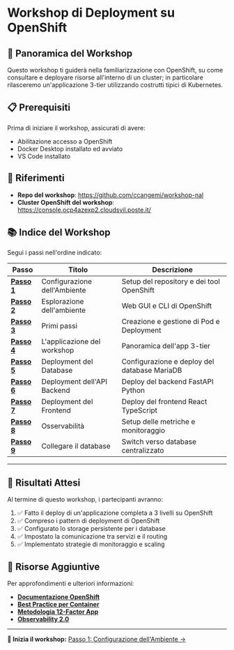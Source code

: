 # Workshop di Deployment su OpenShift

## 🎯 Panoramica del Workshop

Questo workshop ti guiderà nella familiarizzazione con OpenShift, su come consultare e deployare risorse all'interno di un cluster; in particolare rilasceremo un'applicazione 3-tier utilizzando costrutti tipici di Kubernetes.

## 📋 Prerequisiti

Prima di iniziare il workshop, assicurati di avere:

- Abilitazione accesso a OpenShift
- Docker Desktop installato ed avviato
- VS Code installato

## 🔗 Riferimenti

- **Repo del workshop**: https://github.com/ccangemi/workshop-nal
- **Cluster OpenShift del workshop**: https://console.ocp4azexp2.cloudsvil.poste.it/

## 📚 Indice del Workshop

Segui i passi nell'ordine indicato:

| Passo | Titolo | Descrizione |
|-------|--------|-------------|
| [**Passo 1**](./passo-1-configurazione.md) | Configurazione dell'Ambiente | Setup del repository e dei tool OpenShift |
| [**Passo 2**](./passo-2-esplorazione.md) | Esplorazione dell'ambiente | Web GUI e CLI di OpenShift |
| [**Passo 3**](./passo-3-primi-passi.md) | Primi passi | Creazione e gestione di Pod e Deployment |
| [**Passo 4**](./passo-4-applicazione.md) | L'applicazione del workshop | Panoramica dell'app 3-tier |
| [**Passo 5**](./passo-5-database.md) | Deployment del Database | Configurazione e deploy del database MariaDB |
| [**Passo 6**](./passo-6-backend.md) | Deployment dell'API Backend | Deploy del backend FastAPI Python |
| [**Passo 7**](./passo-7-frontend.md) | Deployment del Frontend | Deploy del frontend React TypeScript |
| [**Passo 8**](./passo-8-osservabilita.md) | Osservabilità | Setup delle metriche e monitoraggio |
| [**Passo 9**](./passo-9-database-switch.md) | Collegare il database | Switch verso database centralizzato |

---

## 🎯 Risultati Attesi

Al termine di questo workshop, i partecipanti avranno:

1. ✅ Fatto il deploy di un'applicazione completa a 3 livelli su OpenShift
2. ✅ Compreso i pattern di deployment di OpenShift
3. ✅ Configurato lo storage persistente per i database
4. ✅ Impostato la comunicazione tra servizi e il routing
5. ✅ Implementato strategie di monitoraggio e scaling

## 📖 Risorse Aggiuntive

Per approfondimenti e ulteriori informazioni:

- **[Documentazione OpenShift](https://docs.openshift.com/)**
- **[Best Practice per Container](https://developers.redhat.com/blog/2016/02/24/10-things-to-avoid-in-docker-containers)**
- **[Metodologia 12-Factor App](https://12factor.net/)**
- **[Observability 2.0](https://gitlab.alm.poste.it/hybridcloud/gen3/observability-2.0/otel-for-metrics-app.git)**

---

**🚀 Inizia il workshop:** [Passo 1: Configurazione dell'Ambiente →](./passo-1-configurazione.md)